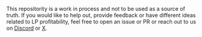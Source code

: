 This repositority is a work in process and not to be used as a source of truth. If you would like to help out, provide feedback or have different ideas related to LP profitability, feel free to open an issue or PR or reach out to us on [Discord](https://discord.orca.so/) or [X](https://twitter.com/orca_so).
